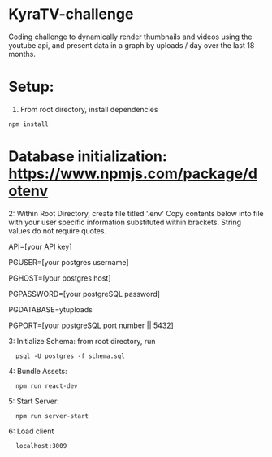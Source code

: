 # KyraTV-challenge
Coding challenge to dynamically render thumbnails and videos using the youtube api, and present data in a graph by uploads / day over the last 18 months.

# Setup:
1. From root directory, install dependencies
```
npm install
```

# Database initialization: https://www.npmjs.com/package/dotenv
2: Within Root Directory, create file titled '.env'
  Copy contents below into file with your user specific information substituted within brackets. String values do not require quotes.


  API=[your API key]

  PGUSER=[your postgres username]

  PGHOST=[your postgres host]

  PGPASSWORD=[your postgreSQL password]

  PGDATABASE=ytuploads

  PGPORT=[your postgreSQL port number || 5432]


3: Initialize Schema: from root directory, run
```
  psql -U postgres -f schema.sql
```

4: Bundle Assets:
```
  npm run react-dev
```

5: Start Server:
```
  npm run server-start
```

6: Load client
```
  localhost:3009
```